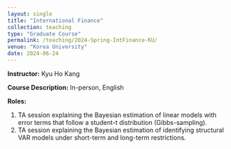 ```yaml
---
layout: single
title: "International Finance"
collection: teaching
type: "Graduate Course"
permalink: /teaching/2024-Spring-IntFinance-KU/
venue: "Korea University"
date: 2024-06-24
---
```

**Instructor:** Kyu Ho Kang  

**Course Description:** In-person, English  

<!-- **Course Summary:** -->

**Roles:**
1. TA session explaining the Bayesian estimation of linear models with error terms that follow a student-t distribution (Gibbs-sampling).
2. TA session explaining the Bayesian estimation of identifying structural VAR models under short-term and long-term restrictions.